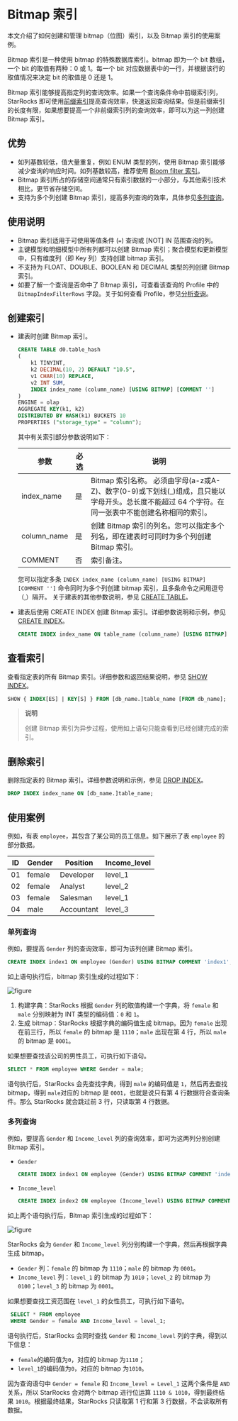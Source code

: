 # Bitmap 索引

本文介绍了如何创建和管理 bitmap（位图）索引，以及 Bitmap 索引的使用案例。

Bitmap 索引是一种使用 bitmap 的特殊数据库索引。bitmap 即为一个 bit 数组，一个 bit 的取值有两种：0 或 1。每一个 bit 对应数据表中的一行，并根据该行的取值情况来决定 bit 的取值是 0 还是 1。

Bitmap 索引能够提高指定列的查询效率。如果一个查询条件命中前缀索引列，StarRocks 即可使用[前缀索引](../table_design/Sort_key.md)提高查询效率，快速返回查询结果。但是前缀索引的长度有限，如果想要提高一个非前缀索引列的查询效率，即可以为这一列创建 Bitmap 索引。

## 优势

- 如列基数较低，值大量重复，例如 ENUM 类型的列，使用 Bitmap 索引能够减少查询的响应时间。如列基数较高，推荐使用 [Bloom filter 索引](../using_starrocks/Bloomfilter_index.md)。
- Bitmap 索引所占的存储空间通常只有索引数据的一小部分，与其他索引技术相比，更节省存储空间。
- 支持为多个列创建 Bitmap 索引，提高多列查询的效率，具体参见[多列查询](#多列查询)。

## 使用说明

- Bitmap 索引适用于可使用等值条件 (`=`) 查询或 [NOT] IN 范围查询的列。
- 主键模型和明细模型中所有列都可以创建 Bitmap 索引；聚合模型和更新模型中，只有维度列（即 Key 列）支持创建 bitmap 索引。
- 不支持为 FLOAT、DOUBLE、BOOLEAN 和 DECIMAL 类型的列创建 Bitmap 索引。
- 如要了解一个查询是否命中了 Bitmap 索引，可查看该查询的 Profile 中的 `BitmapIndexFilterRows` 字段。关于如何查看 Profile，参见[分析查询](../administration/Query_planning.md#查看分析-profile)。

## 创建索引

- 建表时创建 Bitmap 索引。

    ```SQL
    CREATE TABLE d0.table_hash
    (
        k1 TINYINT,
        k2 DECIMAL(10, 2) DEFAULT "10.5",
        v1 CHAR(10) REPLACE,
        v2 INT SUM,
        INDEX index_name (column_name) [USING BITMAP] [COMMENT '']
    )
    ENGINE = olap
    AGGREGATE KEY(k1, k2)
    DISTRIBUTED BY HASH(k1) BUCKETS 10
    PROPERTIES ("storage_type" = "column");
    ```

    其中有关索引部分参数说明如下：

    | **参数**    | **必选** | **说明**                                                     |
    | ----------- | -------- | ------------------------------------------------------------ |
    | index_name  | 是       | Bitmap 索引名称。 必须由字母(a-z或A-Z)、数字(0-9)或下划线(_)组成，且只能以字母开头。总长度不能超过 64 个字符。在同一张表中不能创建名称相同的索引。                                           |
    | column_name | 是       | 创建 Bitmap 索引的列名。您可以指定多个列名，即在建表时可同时为多个列创建 Bitmap 索引。|
    | COMMENT     | 否       | 索引备注。                                                   |

    您可以指定多条 `INDEX index_name (column_name) [USING BITMAP] [COMMENT '']` 命令同时为多个列创建 bitmap 索引，且多条命令之间用逗号（,）隔开。
    关于建表的其他参数说明，参见 [CREATE TABLE](../sql-reference/sql-statements/data-definition/CREATE%20TABLE.md)。

- 建表后使用 CREATE INDEX 创建 Bitmap 索引。详细参数说明和示例，参见 [CREATE INDEX](../sql-reference/sql-statements/data-definition/CREATE%20INDEX.md)。

    ```SQL
    CREATE INDEX index_name ON table_name (column_name) [USING BITMAP] [COMMENT ''];
    ```

## 查看索引

查看指定表的所有 Bitmap 索引。详细参数和返回结果说明，参见 [SHOW INDEX](../sql-reference/sql-statements/Administration/SHOW%20INDEX.md)。

```SQL
SHOW { INDEX[ES] | KEY[S] } FROM [db_name.]table_name [FROM db_name];
```

> **说明**
>
> 创建 Bitmap 索引为异步过程，使用如上语句只能查看到已经创建完成的索引。

## 删除索引

删除指定表的 Bitmap 索引。详细参数说明和示例，参见 [DROP INDEX](../sql-reference/sql-statements/data-definition/DROP%20INDEX.md)。

```SQL
DROP INDEX index_name ON [db_name.]table_name;
```

## 使用案例

例如，有表 `employee`，其包含了某公司的员工信息。如下展示了表 `employee` 的部分数据。

| **ID** | **Gender** | **Position** | **Income_level** |
| ------ | ---------- | ------------ | ---------------- |
| 01     | female     | Developer    | level_1          |
| 02     | female     | Analyst      | level_2          |
| 03     | female     | Salesman     | level_1          |
| 04     | male       | Accountant   | level_3          |

### **单列查询**

例如，要提高 `Gender` 列的查询效率，即可为该列创建 Bitmap 索引。

```SQL
CREATE INDEX index1 ON employee (Gender) USING BITMAP COMMENT 'index1';
```

如上语句执行后，bitmap 索引生成的过程如下：

![figure](../assets/3.6.1-2.png)

1. 构建字典：StarRocks 根据 `Gender` 列的取值构建一个字典，将 `female` 和 `male` 分别映射为 INT 类型的编码值：`0` 和 `1`。
2. 生成 bitmap：StarRocks 根据字典的编码值生成 bitmap。因为 `female` 出现在前三行，所以 `female` 的 bitmap 是 `1110`；`male` 出现在第 4 行，所以 `male` 的 bitmap 是 `0001`。

如果想要查找该公司的男性员工，可执行如下语句。

```SQL
SELECT * FROM employee WHERE Gender = male;
```

语句执行后，StarRocks 会先查找字典，得到 `male` 的编码值是 `1`，然后再去查找 bitmap，得到 `male`对应的 bitmap 是 `0001`，也就是说只有第 4 行数据符合查询条件。那么 StarRocks 就会跳过前 3 行，只读取第 4 行数据。

### **多列查询**

例如，要提高 `Gender` 和 `Income_level` 列的查询效率，即可为这两列分别创建 Bitmap 索引。

- `Gender`

    ```SQL
    CREATE INDEX index1 ON employee (Gender) USING BITMAP COMMENT 'index1';
    ```

- `Income_level`

    ```SQL
    CREATE INDEX index2 ON employee (Income_level) USING BITMAP COMMENT 'index2';
    ```

如上两个语句执行后，Bitmap 索引生成的过程如下：

![figure](../assets/3.6.1-3.png)

StarRocks 会为 `Gender` 和 `Income_level` 列分别构建一个字典，然后再根据字典生成 bitmap。

- `Gender` 列：`female` 的 bitmap 为 `1110`；`male` 的 bitmap 为 `0001`。
- `Income_level` 列：`level_1` 的 bitmap 为 `1010`；`level_2` 的 bitmap 为 `0100`；`level_3` 的 bitmap 为 `0001`。

如果想要查找工资范围在 `level_1` 的女性员工，可执行如下语句。

```SQL
 SELECT * FROM employee 
 WHERE Gender = female AND Income_level = level_1;
```

语句执行后，StarRocks 会同时查找 `Gender` 和 `Income_level` 列的字典，得到以下信息：

- `female`的编码值为`0`，对应的 bitmap 为`1110`；
- `level_1`的编码值为`0`，对应的 bitmap 为`1010`。

因为查询语句中 `Gender = female` 和 `Income_level = Level_1` 这两个条件是 `AND` 关系，所以 StarRocks 会对两个 bitmap 进行位运算 `1110 & 1010`，得到最终结果 `1010`。根据最终结果，StarRocks 只读取第 1 行和第 3 行数据，不会读取所有数据。
